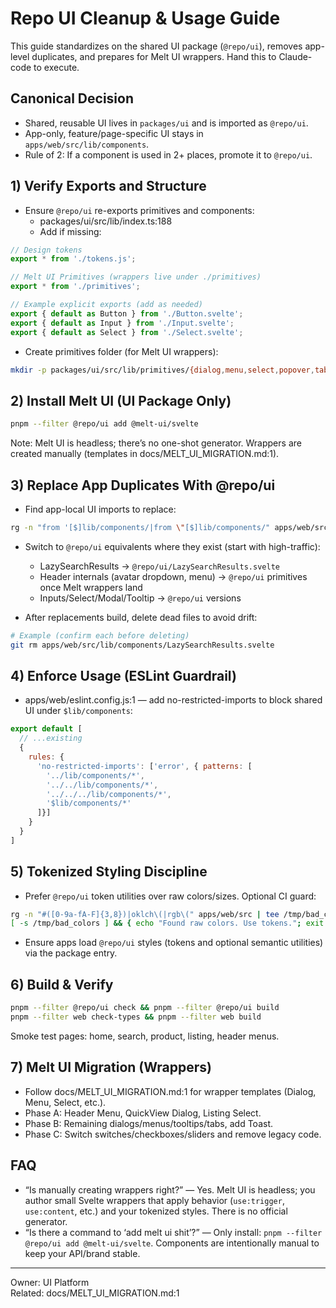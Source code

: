# Repo UI Cleanup & Usage Guide

This guide standardizes on the shared UI package (`@repo/ui`), removes app-level duplicates, and prepares for Melt UI wrappers. Hand this to Claude-code to execute.

## Canonical Decision

- Shared, reusable UI lives in `packages/ui` and is imported as `@repo/ui`.
- App-only, feature/page-specific UI stays in `apps/web/src/lib/components`.
- Rule of 2: If a component is used in 2+ places, promote it to `@repo/ui`.

## 1) Verify Exports and Structure

- Ensure `@repo/ui` re-exports primitives and components:
  - packages/ui/src/lib/index.ts:188
  - Add if missing:

```ts
// Design tokens
export * from './tokens.js';

// Melt UI Primitives (wrappers live under ./primitives)
export * from './primitives';

// Example explicit exports (add as needed)
export { default as Button } from './Button.svelte';
export { default as Input } from './Input.svelte';
export { default as Select } from './Select.svelte';
```

- Create primitives folder (for Melt UI wrappers):

```bash
mkdir -p packages/ui/src/lib/primitives/{dialog,menu,select,popover,tabs,tooltip,toast,switch,checkbox,slider}
```

## 2) Install Melt UI (UI Package Only)

```bash
pnpm --filter @repo/ui add @melt-ui/svelte
```

Note: Melt UI is headless; there’s no one-shot generator. Wrappers are created manually (templates in docs/MELT_UI_MIGRATION.md:1).

## 3) Replace App Duplicates With @repo/ui

- Find app-local UI imports to replace:

```bash
rg -n "from '[$]lib/components/|from \"[$]lib/components/" apps/web/src | tee /tmp/ui_dupes.txt
```

- Switch to `@repo/ui` equivalents where they exist (start with high-traffic):
  - LazySearchResults → `@repo/ui/LazySearchResults.svelte`
  - Header internals (avatar dropdown, menu) → `@repo/ui` primitives once Melt wrappers land
  - Inputs/Select/Modal/Tooltip → `@repo/ui` versions

- After replacements build, delete dead files to avoid drift:

```bash
# Example (confirm each before deleting)
git rm apps/web/src/lib/components/LazySearchResults.svelte
```

## 4) Enforce Usage (ESLint Guardrail)

- apps/web/eslint.config.js:1 — add no-restricted-imports to block shared UI under `$lib/components`:

```js
export default [
  // ...existing
  {
    rules: {
      'no-restricted-imports': ['error', { patterns: [
        '../lib/components/*',
        '../../lib/components/*',
        '../../../lib/components/*',
        '$lib/components/*'
      ]}]
    }
  }
]
```

## 5) Tokenized Styling Discipline

- Prefer `@repo/ui` token utilities over raw colors/sizes. Optional CI guard:

```bash
rg -n "#([0-9a-fA-F]{3,8})|oklch\(|rgb\(" apps/web/src | tee /tmp/bad_colors || true
[ -s /tmp/bad_colors ] && { echo "Found raw colors. Use tokens."; exit 1; } || true
```

- Ensure apps load `@repo/ui` styles (tokens and optional semantic utilities) via the package entry.

## 6) Build & Verify

```bash
pnpm --filter @repo/ui check && pnpm --filter @repo/ui build
pnpm --filter web check-types && pnpm --filter web build
```

Smoke test pages: home, search, product, listing, header menus.

## 7) Melt UI Migration (Wrappers)

- Follow docs/MELT_UI_MIGRATION.md:1 for wrapper templates (Dialog, Menu, Select, etc.).
- Phase A: Header Menu, QuickView Dialog, Listing Select.
- Phase B: Remaining dialogs/menus/tooltips/tabs, add Toast.
- Phase C: Switch switches/checkboxes/sliders and remove legacy code.

## FAQ

- “Is manually creating wrappers right?” — Yes. Melt UI is headless; you author small Svelte wrappers that apply behavior (`use:trigger`, `use:content`, etc.) and your tokenized styles. There is no official generator.
- “Is there a command to ‘add melt ui shit’?” — Only install: `pnpm --filter @repo/ui add @melt-ui/svelte`. Components are intentionally manual to keep your API/brand stable.

---

Owner: UI Platform  
Related: docs/MELT_UI_MIGRATION.md:1
